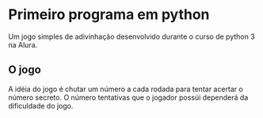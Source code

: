 # Primeiro programa em python
Um jogo simples de adivinhação desenvolvido durante o curso de python 3 
na Alura.

## O jogo
A idéia do jogo é chutar um número a cada rodada para tentar acertar o número secreto.
O número tentativas que o jogador possúi dependerá da dificuldade do jogo.